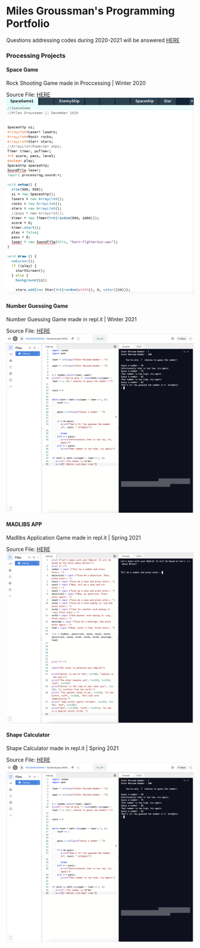 # Miles Groussman's Programming Portfolio
Questions addressing codes during 2020-2021 will be answered [HERE](mailto:milegrou9598@granitesd.org)

###  Processing Projects 

#### Space Game
Rock Shooting Game made in Proccessing | Winter 2020 

Source File: [HERE](https://github.com/milesgroussman12/ProgrammingPortfolio/tree/gh-pages/src/SpaceGame1)
![SpaceGame](https://github.com/milesgroussman12/ProgrammingPortfolio/blob/gh-pages/images/SpaceGame%20image%20.png?raw=true)





#### Number Guessing Game 
Number Guessing Game made in repl.it | Winter 2021

Source File: [HERE](https://replit.com/join/sibnmwqq-milesgroussman)
![NumberGuess](https://github.com/milesgroussman12/ProgrammingPortfolio/blob/gh-pages/images/NumberGuessingGameScreenShot.png)





#### MADLIBS APP 
Madlibs Application Game made in repl.it | Spring 2021

Source File: [HERE](https://replit.com/join/uyrwidor-milesgroussman)
![MADLIBSapp](https://github.com/milesgroussman12/ProgrammingPortfolio/blob/gh-pages/images/MADLIBS(SS).png)

 



#### Shape Calculator 
Shape Calculator made in repl.it | Spring 2021 

Source File: [HERE](https://replit.com/join/gtgprejd-milesgroussman)
![shapeCALCULATOR](https://github.com/milesgroussman12/ProgrammingPortfolio/blob/gh-pages/images/ShapeCalculator.png)
